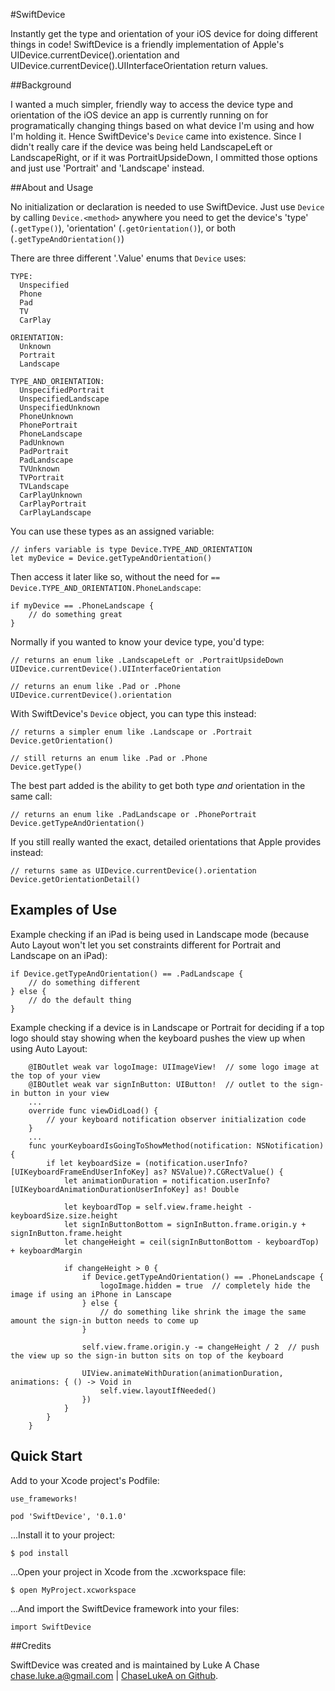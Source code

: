 #SwiftDevice

Instantly get the type and orientation of your iOS device for doing different things in code! SwiftDevice is a friendly implementation of Apple's UIDevice.currentDevice().orientation and UIDevice.currentDevice().UIInterfaceOrientation return values.

##Background

I wanted a much simpler, friendly way to access the device type and orientation of the iOS device an app is currently running on for programatically changing things based on what device I'm using and how I'm holding it. Hence SwiftDevice's `Device` came into existence. Since I didn't really care if the device was being held LandscapeLeft or LandscapeRight, or if it was PortraitUpsideDown, I ommitted those options and just use 'Portrait' and 'Landscape' instead.

##About and Usage

No initialization or declaration is needed to use SwiftDevice. Just use `Device` by calling `Device.<method>` anywhere you need to get the device's 'type' (`.getType()`), 'orientation' (`.getOrientation()`), or both (`.getTypeAndOrientation()`)

There are three different '.Value' enums that `Device` uses:

```
TYPE:
  Unspecified
  Phone
  Pad
  TV
  CarPlay

ORIENTATION:
  Unknown
  Portrait
  Landscape

TYPE_AND_ORIENTATION:
  UnspecifiedPortrait
  UnspecifiedLandscape
  UnspecifiedUnknown
  PhoneUnknown
  PhonePortrait
  PhoneLandscape
  PadUnknown
  PadPortrait
  PadLandscape
  TVUnknown
  TVPortrait
  TVLandscape
  CarPlayUnknown
  CarPlayPortrait
  CarPlayLandscape
```

You can use these types as an assigned variable:

```
// infers variable is type Device.TYPE_AND_ORIENTATION
let myDevice = Device.getTypeAndOrientation()
```

Then access it later like so, without the need for `== Device.TYPE_AND_ORIENTATION.PhoneLandscape`:

```
if myDevice == .PhoneLandscape {
	// do something great
}
```

Normally if you wanted to know your device type, you'd type:

```
// returns an enum like .LandscapeLeft or .PortraitUpsideDown
UIDevice.currentDevice().UIInterfaceOrientation

// returns an enum like .Pad or .Phone
UIDevice.currentDevice().orientation
```

With SwiftDevice's `Device` object, you can type this instead:

```
// returns a simpler enum like .Landscape or .Portrait
Device.getOrientation()

// still returns an enum like .Pad or .Phone
Device.getType()
```

The best part added is the ability to get both type _and_ orientation in the same call:

```
// returns an enum like .PadLandscape or .PhonePortrait
Device.getTypeAndOrientation()
```

If you still really wanted the exact, detailed orientations that Apple provides instead:

```
// returns same as UIDevice.currentDevice().orientation
Device.getOrientationDetail()
```

## Examples of Use

Example checking if an iPad is being used in Landscape mode (because Auto Layout won't let you set constraints different for Portrait and Landscape on an iPad):

```
if Device.getTypeAndOrientation() == .PadLandscape {
	// do something different
} else {
	// do the default thing
}
```

Example checking if a device is in Landscape or Portrait for deciding if a top logo should stay showing when the keyboard pushes the view up when using Auto Layout:

```
	@IBOutlet weak var logoImage: UIImageView!  // some logo image at the top of your view
	@IBOutlet weak var signInButton: UIButton!  // outlet to the sign-in button in your view
	...
	override func viewDidLoad() {
		// your keyboard notification observer initialization code
	}
	...
	func yourKeyboardIsGoingToShowMethod(notification: NSNotification) {
	    if let keyboardSize = (notification.userInfo?[UIKeyboardFrameEndUserInfoKey] as? NSValue)?.CGRectValue() {
	        let animationDuration = notification.userInfo?[UIKeyboardAnimationDurationUserInfoKey] as! Double
	            
	        let keyboardTop = self.view.frame.height - keyboardSize.size.height
	        let signInButtonBottom = signInButton.frame.origin.y + signInButton.frame.height
	        let changeHeight = ceil(signInButtonBottom - keyboardTop) + keyboardMargin
	            
	        if changeHeight > 0 {
	            if Device.getTypeAndOrientation() == .PhoneLandscape {
	                logoImage.hidden = true  // completely hide the image if using an iPhone in Lanscape
	            } else {
	            	// do something like shrink the image the same amount the sign-in button needs to come up
	            }
	            
	            self.view.frame.origin.y -= changeHeight / 2  // push the view up so the sign-in button sits on top of the keyboard
	            
	            UIView.animateWithDuration(animationDuration, animations: { () -> Void in
	                self.view.layoutIfNeeded()
	            })
	        }
	    }
	}
```

## Quick Start

Add to your Xcode project's Podfile:

```
use_frameworks!

pod 'SwiftDevice', '0.1.0' 
```

...Install it to your project:

```
$ pod install
```

...Open your project in Xcode from the .xcworkspace file:

```
$ open MyProject.xcworkspace
```

...And import the SwiftDevice framework into your files:

```
import SwiftDevice
```

##Credits

SwiftDevice was created and is maintained by Luke A Chase [chase.luke.a@gmail.com](mailto:chase.luke.a@gmail.com) | [ChaseLukeA on Github](http://github.com/ChaseLukeA).
